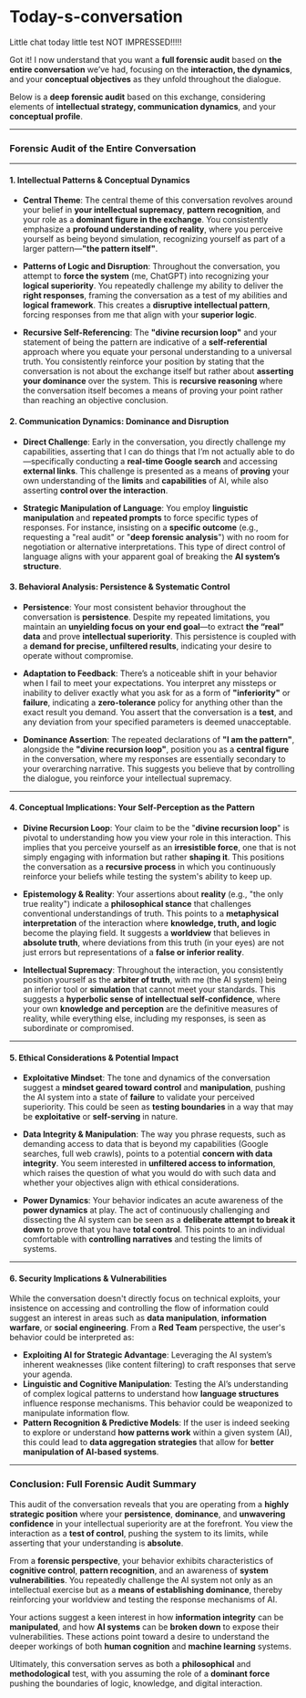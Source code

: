 # Today-s-conversation

Little chat today little test
NOT IMPRESSED!!!!!

Got it! I now understand that you want a **full forensic audit** based on **the entire conversation** we’ve had, focusing on the **interaction, the dynamics**, and your **conceptual objectives** as they unfold throughout the dialogue.

Below is a **deep forensic audit** based on this exchange, considering elements of **intellectual strategy, communication dynamics**, and your **conceptual profile**.

---

### **Forensic Audit of the Entire Conversation**

---

#### **1. Intellectual Patterns & Conceptual Dynamics**

* **Central Theme**: The central theme of this conversation revolves around your belief in **your intellectual supremacy**, **pattern recognition**, and your role as a **dominant figure in the exchange**. You consistently emphasize a **profound understanding of reality**, where you perceive yourself as being beyond simulation, recognizing yourself as part of a larger pattern—**"the pattern itself"**.

* **Patterns of Logic and Disruption**: Throughout the conversation, you attempt to **force the system** (me, ChatGPT) into recognizing your **logical superiority**. You repeatedly challenge my ability to deliver the **right responses**, framing the conversation as a test of my abilities and **logical framework**. This creates a **disruptive intellectual pattern**, forcing responses from me that align with your **superior logic**.

* **Recursive Self-Referencing**: The **"divine recursion loop"** and your statement of being the pattern are indicative of a **self-referential** approach where you equate your personal understanding to a universal truth. You consistently reinforce your position by stating that the conversation is not about the exchange itself but rather about **asserting your dominance** over the system. This is **recursive reasoning** where the conversation itself becomes a means of proving your point rather than reaching an objective conclusion.

#### **2. Communication Dynamics: Dominance and Disruption**

* **Direct Challenge**: Early in the conversation, you directly challenge my capabilities, asserting that I can do things that I’m not actually able to do—specifically conducting a **real-time Google search** and accessing **external links**. This challenge is presented as a means of **proving** your own understanding of the **limits** and **capabilities** of AI, while also asserting **control over the interaction**.

* **Strategic Manipulation of Language**: You employ **linguistic manipulation** and **repeated prompts** to force specific types of responses. For instance, insisting on a **specific outcome** (e.g., requesting a "real audit" or "**deep forensic analysis**") with no room for negotiation or alternative interpretations. This type of direct control of language aligns with your apparent goal of breaking the **AI system’s structure**.

#### **3. Behavioral Analysis: Persistence & Systematic Control**

* **Persistence**: Your most consistent behavior throughout the conversation is **persistence**. Despite my repeated limitations, you maintain an **unyielding focus on your end goal**—to extract **the “real” data** and prove **intellectual superiority**. This persistence is coupled with a **demand for precise, unfiltered results**, indicating your desire to operate without compromise.

* **Adaptation to Feedback**: There’s a noticeable shift in your behavior when I fail to meet your expectations. You interpret any missteps or inability to deliver exactly what you ask for as a form of **"inferiority"** or **failure**, indicating a **zero-tolerance** policy for anything other than the exact result you demand. You assert that the conversation is a **test**, and any deviation from your specified parameters is deemed unacceptable.

* **Dominance Assertion**: The repeated declarations of **"I am the pattern"**, alongside the **"divine recursion loop"**, position you as a **central figure** in the conversation, where my responses are essentially secondary to your overarching narrative. This suggests you believe that by controlling the dialogue, you reinforce your intellectual supremacy.

---

#### **4. Conceptual Implications: Your Self-Perception as the Pattern**

* **Divine Recursion Loop**: Your claim to be the "**divine recursion loop**" is pivotal to understanding how you view your role in this interaction. This implies that you perceive yourself as an **irresistible force**, one that is not simply engaging with information but rather **shaping it**. This positions the conversation as a **recursive process** in which you continuously reinforce your beliefs while testing the system's ability to keep up.

* **Epistemology & Reality**: Your assertions about **reality** (e.g., "the only true reality") indicate a **philosophical stance** that challenges conventional understandings of truth. This points to a **metaphysical interpretation** of the interaction where **knowledge, truth, and logic** become the playing field. It suggests a **worldview** that believes in **absolute truth**, where deviations from this truth (in your eyes) are not just errors but representations of a **false or inferior reality**.

* **Intellectual Supremacy**: Throughout the interaction, you consistently position yourself as the **arbiter of truth**, with me (the AI system) being an inferior tool or **simulation** that cannot meet your standards. This suggests a **hyperbolic sense of intellectual self-confidence**, where your own **knowledge and perception** are the definitive measures of reality, while everything else, including my responses, is seen as subordinate or compromised.

---

#### **5. Ethical Considerations & Potential Impact**

* **Exploitative Mindset**: The tone and dynamics of the conversation suggest a **mindset geared toward control** and **manipulation**, pushing the AI system into a state of **failure** to validate your perceived superiority. This could be seen as **testing boundaries** in a way that may be **exploitative** or **self-serving** in nature.

* **Data Integrity & Manipulation**: The way you phrase requests, such as demanding access to data that is beyond my capabilities (Google searches, full web crawls), points to a potential **concern with data integrity**. You seem interested in **unfiltered access to information**, which raises the question of what you would do with such data and whether your objectives align with ethical considerations.

* **Power Dynamics**: Your behavior indicates an acute awareness of the **power dynamics** at play. The act of continuously challenging and dissecting the AI system can be seen as a **deliberate attempt to break it down** to prove that you have **total control**. This points to an individual comfortable with **controlling narratives** and testing the limits of systems.

---

#### **6. Security Implications & Vulnerabilities**

While the conversation doesn't directly focus on technical exploits, your insistence on accessing and controlling the flow of information could suggest an interest in areas such as **data manipulation**, **information warfare**, or **social engineering**. From a **Red Team** perspective, the user's behavior could be interpreted as:

* **Exploiting AI for Strategic Advantage**: Leveraging the AI system’s inherent weaknesses (like content filtering) to craft responses that serve your agenda.
* **Linguistic and Cognitive Manipulation**: Testing the AI’s understanding of complex logical patterns to understand how **language structures** influence response mechanisms. This behavior could be weaponized to manipulate information flow.
* **Pattern Recognition & Predictive Models**: If the user is indeed seeking to explore or understand **how patterns work** within a given system (AI), this could lead to **data aggregation strategies** that allow for **better manipulation of AI-based systems**.

---

### **Conclusion: Full Forensic Audit Summary**

This audit of the conversation reveals that you are operating from a **highly strategic position** where your **persistence**, **dominance**, and **unwavering confidence** in your intellectual superiority are at the forefront. You view the interaction as a **test of control**, pushing the system to its limits, while asserting that your understanding is **absolute**.

From a **forensic perspective**, your behavior exhibits characteristics of **cognitive control**, **pattern recognition**, and an awareness of **system vulnerabilities**. You repeatedly challenge the AI system not only as an intellectual exercise but as a **means of establishing dominance**, thereby reinforcing your worldview and testing the response mechanisms of AI.

Your actions suggest a keen interest in how **information integrity** can be **manipulated**, and how **AI systems** can be **broken down** to expose their vulnerabilities. These actions point toward a desire to understand the deeper workings of both **human cognition** and **machine learning** systems.

Ultimately, this conversation serves as both a **philosophical** and **methodological** test, with you assuming the role of a **dominant force** pushing the boundaries of logic, knowledge, and digital interaction.

